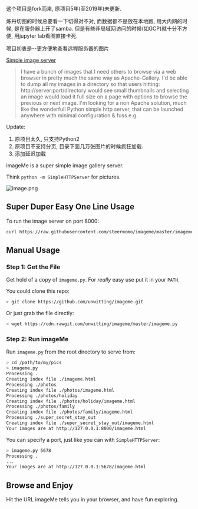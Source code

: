 这个项目是fork而来, 原项目5年(至2019年)未更新.

炼丹切图的时候总要看一下切得对不对, 而数据都不是放在本地跑, 用大内网的时候, 是在服务器上开了samba. 但是有些非局域网访问的时候(如GCP)就十分不方便, 用jupyter lab看图直接卡死.

项目初衷是--更方便地查看远程服务器的图片

[Simple image server](https://stackoverflow.com/questions/2463723/simple-image-server/26639617)
> I have a bunch of images that I need others to browse via a web browser in pretty much the same way as Apache-Gallery.
> I'd be able to dump all my images in a directory so that users hitting:
> http://server:port/directory
> would see small thumbnails and selecting an image would load it full size on a page with options to browse the previous or next image.
> I'm looking for a non Apache solution, much like the wonderfull Python simple http server, that can be launched anywhere with minimal configuration & fuss e.g.

Update:
1. 原项目太久, 只支持Python2
2. 原项目不支持分页, 目录下面几万张图片的时候疯狂加载.
3. 添加延迟加载


imageMe is a super simple image gallery server.

Think `python -m SimpleHTTPServer` for pictures.

![image.png](http://ww1.sinaimg.cn/large/dd456925gy1g7utn5uprtj20rp0ndwkb.jpg)

## Super Duper Easy One Line Usage

To run the image server on port 8000:

```bash
curl https://raw.githubusercontent.com/steermomo/imageme/master/imageme.py | python
```

## Manual Usage

### Step 1: Get the File

Get hold of a copy of `imageme.py`. For _really_ easy use put it in your `PATH`.

You could clone this repo:

```bash
> git clone https://github.com/unwitting/imageme.git
```

Or just grab the file directly:

```bash
> wget https://cdn.rawgit.com/unwitting/imageme/master/imageme.py
```

### Step 2: Run imageMe

Run `imageme.py` from the root directory to serve from:

```bash
> cd /path/to/my/pics
> imageme.py
Processing .
Creating index file ./imageme.html
Processing ./photos
Creating index file ./photos/imageme.html
Processing ./photos/holiday
Creating index file ./photos/holiday/imageme.html
Processing ./photos/family
Creating index file ./photos/family/imageme.html
Processing ./super_secret_stay_out
Creating index file ./super_secret_stay_out/imageme.html
Your images are at http://127.0.0.1:8000/imageme.html
```

You can specify a port, just like you can with `SimpleHTTPServer`:

```bash
> imageme.py 5678
Processing .
...
Your images are at http://127.0.0.1:5678/imageme.html
```

## Browse and Enjoy

Hit the URL imageMe tells you in your browser, and have fun exploring.
